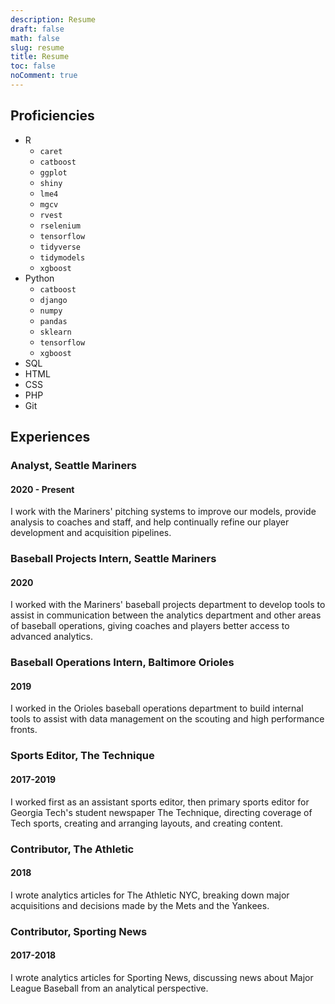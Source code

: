 ```yaml
---
description: Resume
draft: false
math: false
slug: resume
title: Resume
toc: false
noComment: true
---
```


## Proficiencies

* R
  * `caret`
  * `catboost`
  * `ggplot`
  * `shiny`
  * `lme4`
  * `mgcv`
  * `rvest`
  * `rselenium`
  * `tensorflow`
  * `tidyverse`
  * `tidymodels`
  * `xgboost`
* Python
  * `catboost`
  * `django`
  * `numpy`
  * `pandas`
  * `sklearn`
  * `tensorflow`
  * `xgboost`
* SQL
* HTML
* CSS
* PHP
* Git

## Experiences

### Analyst, Seattle Mariners
#### 2020 - Present

I work with the Mariners' pitching systems to improve our models, provide analysis to coaches and staff, and help continually refine our player development and acquisition pipelines.

### Baseball Projects Intern, Seattle Mariners
#### 2020

I worked with the Mariners' baseball projects department to develop tools to assist in communication between the analytics department and other areas of baseball operations, giving coaches and players better access to advanced analytics.

### Baseball Operations Intern, Baltimore Orioles
#### 2019

I worked in the Orioles baseball operations department to build internal tools to assist with data management on the scouting and high performance fronts.

### Sports Editor, The Technique
#### 2017-2019

I worked first as an assistant sports editor, then primary sports editor for Georgia Tech's student newspaper The Technique, directing coverage of Tech sports, creating and arranging layouts, and creating content.

### Contributor, The Athletic
#### 2018

I wrote analytics articles for The Athletic NYC, breaking down major acquisitions and decisions made by the Mets and the Yankees.

### Contributor, Sporting News
#### 2017-2018

I wrote analytics articles for Sporting News, discussing news about Major League Baseball from an analytical perspective.